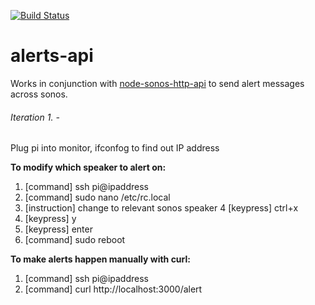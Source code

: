 [![Build Status](https://travis-ci.org/sonos-alerts/alerts-api.svg?branch=master)](https://travis-ci.org/sonos-alerts/alerts-api)
# alerts-api

Works in conjunction with [node-sonos-http-api](https://github.com/sonos-alerts/node-sonos-http-api) to send alert messages across sonos. 

###### Iteration 1. - 

Plug pi into monitor, ifconfog to find out IP address

**To modify which speaker to alert on:**

1. [command] ssh pi@ipaddress
2. [command] sudo nano /etc/rc.local
3. [instruction] change to relevant sonos speaker
4  [keypress] ctrl+x
5. [keypress] y
6. [keypress] enter
7. [command] sudo reboot

**To make alerts happen manually with curl:**

1. [command] ssh pi@ipaddress
2. [command] curl http://localhost:3000/alert
